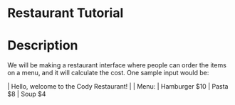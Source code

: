 Restaurant Tutorial
======

# Description
We will be making a restaurant interface where people can order the items on a menu, and it will calculate the cost. One sample input would be:

| Hello, welcome to the Cody Restaurant!
| 
| Menu:
| Hamburger   $10
| Pasta       $8
| Soup        $4
